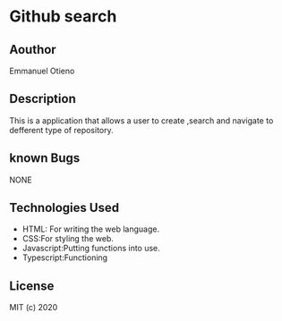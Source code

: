 # Github search

## Aouthor
Emmanuel Otieno


## Description
This is a application that allows a user to create ,search and navigate to defferent type of repository.

## known Bugs

NONE

## Technologies Used

* HTML: For writing the web language. 
* CSS:For styling the web. 
* Javascript:Putting functions into use. 
* Typescript:Functioning


## License
MIT
(c) 2020



